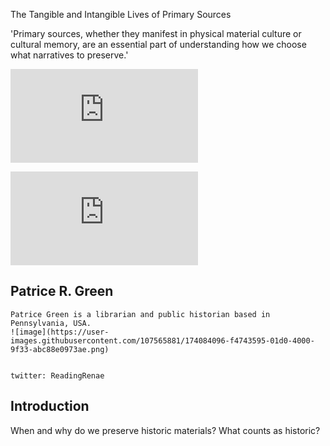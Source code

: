 The Tangible and Intangible Lives of Primary Sources

'Primary sources, whether they manifest in physical material culture or cultural memory, are an essential part of understanding how we choose what narratives to preserve.'

![image](https://www.loc.gov/item/mss506660083/manifest.json)

![image](https://www.loc.gov/item/04021811/manifest.json)

  Patrice R. Green
  - 
    Patrice Green is a librarian and public historian based in Pennsylvania, USA. 
    ![image](https://user-images.githubusercontent.com/107565881/174084096-f4743595-01d0-4000-9f33-abc88e0973ae.png)

  
    twitter: ReadingRenae


## Introduction

When and why do we preserve historic materials? What counts as historic?

